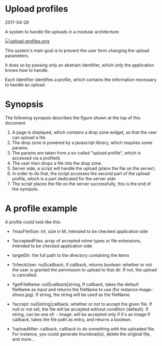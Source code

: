 Upload profiles
==================
2017-04-28



A system to handle file uploads in a modular architecture.



[![upload-profiles.png](https://s19.postimg.org/3lr4t9bs3/upload-profiles.png)](https://postimg.org/image/thavcgdlr/)



This system's main goal is to prevent the user form changing the upload parameters.

It does so by passing only an abstract identifier, which only the application knows how to handle.

Each identifier identifies a profile, which contains the information necessary to handle an upload.



Synopsis
=============

The following synopsis describes the figure shown at the top of this document.

1. A page is displayed, which contains a drop zone widget, so that the user can upload a file.
2. The drop zone is powered by a javascript library, which requires some params.
3. The params are taken from a so-called "upload profile", which is accessed via a profileId.
4. The user then drops a file into the drop zone.
5. Server side, a script will handle the upload (place the file on the server).
6. In order to do that, the script accesses the second part of the upload profile, which is a part dedicated for the server side.
7. The script places the file on the server successfully, this is the end of the synopsis.



A profile example
========================


A profile could look like this.



- ?maxFileSize: int, size in M, intended to be checked application side
- ?acceptedFiles: array of accepted mime types or file extensions, intended to be checked application side

- targetDir: the full path to the directory containing the items
- ?checkUser: null|callback, if callback, returns boolean: whether or not the user is granted the permission to upload to that dir.
                            If not, the upload is cancelled.
                            
- ?getFileName: null|callback|string, 
                        If callback, takes the default fileName as input and returns the fileName to use (for instance image-shoes.jpg).
                        If string, the string will be used as the fileName.
                        
                        
- ?accept: null|string|callback, whether or not to accept the given file.
                                    If null or not set, the file will be accepted without condition (default).
                                    If string, can be one of:
                                            - image: will be accepted only if it's an image
                                    If callback, takes the file path as entry, and returns a boolean.
- ?uploadAfter: callback, callback to do something with the uploaded file.
                        For instance, you could generate thumbnail(s), delete the original file, and more...




